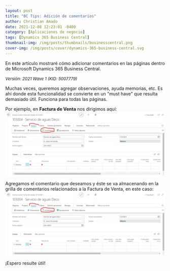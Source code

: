 ```yaml
---
layout: post
title: "BC Tips: Adición de comentarios"
author: Christian Amado
date: 2021-12-08 12:23:01 -0400
category: [Aplicaciones de negocio]
tags: [Dynamics 365 Business Central]
thumbnail-img: /img/posts/thumbnails/businesscentral.png
cover-img: /img/posts/cover/dynamics-365-business-central.svg
---
```


En este artículo mostraré cómo adicionar comentarios en las páginas dentro de Microsoft Dynamics 365 Business Central.

<!--more-->
*<font size="2">Versión: 2021 Wave 1 (KID: 5007779)</font>*

Muchas veces, queremos agregar observaciones, ayuda memorias, etc. Es ahí donde esta funcionalidad se convierte en un "must have" que resulta demasiado útil. Funciona para todas las páginas.

Por ejemplo, en **Factura de Venta** nos dirigimos aquí:  
![](/img/posts/2021/12/08/Nota1.png)  

Agregamos el comentario que deseamos y éste se va almacenando en la grilla de comentarios relacionados a la Factura de Venta, en este caso:  
![](/img/posts/2021/12/08/Nota1.png)  

¡Espero resulte útil!